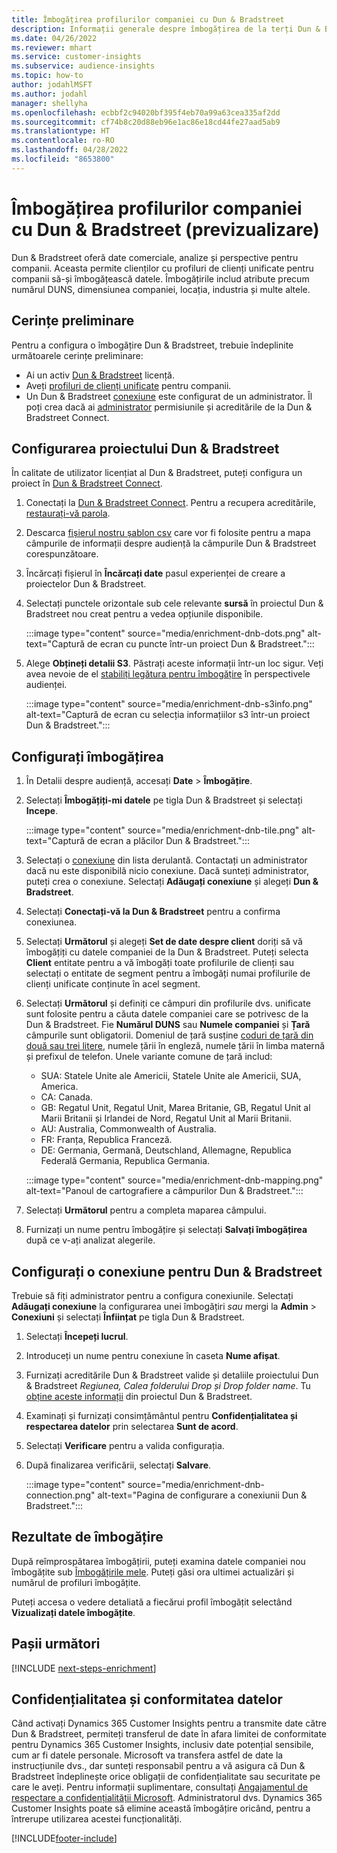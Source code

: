 ```yaml
---
title: Îmbogățirea profilurilor companiei cu Dun & Bradstreet
description: Informații generale despre îmbogățirea de la terți Dun & Bradstreet.
ms.date: 04/26/2022
ms.reviewer: mhart
ms.service: customer-insights
ms.subservice: audience-insights
ms.topic: how-to
author: jodahlMSFT
ms.author: jodahl
manager: shellyha
ms.openlocfilehash: ecbbf2c94020bf395f4eb70a99a63cea335af2dd
ms.sourcegitcommit: cf74b8c20d88eb96e1ac86e18cd44fe27aad5ab9
ms.translationtype: HT
ms.contentlocale: ro-RO
ms.lasthandoff: 04/28/2022
ms.locfileid: "8653800"
---
```

# <a name="enrichment-of-company-profiles-with-dun--bradstreet-preview"></a>Îmbogățirea profilurilor companiei cu Dun & Bradstreet (previzualizare)

Dun & Bradstreet oferă date comerciale, analize și perspective pentru companii. Aceasta permite clienților cu profiluri de clienți unificate pentru companii să-și îmbogățească datele. Îmbogățirile includ atribute precum numărul DUNS, dimensiunea companiei, locația, industria și multe altele.

## <a name="prerequisites"></a>Cerințe preliminare

Pentru a configura o îmbogățire Dun & Bradstreet, trebuie îndeplinite următoarele cerințe preliminare:

- Ai un activ [Dun & Bradstreet](https://www.dnb.com/marketing/media/give-your-data-a-boost.html?source=microsoft_audience_insights) licență.
- Aveți [profiluri de clienți unificate](customer-profiles.md) pentru companii.
- Un Dun & Bradstreet [conexiune](connections.md) este configurat de un administrator. Îl poți crea dacă ai [administrator](permissions.md#admin) permisiunile și acreditările de la Dun & Bradstreet Connect. 

## <a name="setting-up-your-dun--bradstreet-project"></a>Configurarea proiectului Dun & Bradstreet

În calitate de utilizator licențiat al Dun & Bradstreet, puteți configura un proiect în [Dun & Bradstreet Connect](https://connect.dnb.com?lead_source=microsoft_audienceinsights). 


1. Conectați la [Dun & Bradstreet Connect](https://connect.dnb.com?lead_source=microsoft_audienceinsights). Pentru a recupera acreditările, [restaurați-vă parola](https://sso.dnb.com/signin/forgot-password?lead_source=microsoft_audienceinsights).

1. Descarca [fișierul nostru șablon csv](https://c360devenrichment.blob.core.windows.net/mapping/DnBCIdatamapping.csv) care vor fi folosite pentru a mapa câmpurile de informații despre audiență la câmpurile Dun & Bradstreet corespunzătoare. 

1. Încărcați fișierul în **Încărcați date** pasul experienței de creare a proiectelor Dun & Bradstreet. 

1. Selectați punctele orizontale sub cele relevante **sursă** în proiectul Dun & Bradstreet nou creat pentru a vedea opțiunile disponibile.

   :::image type="content" source="media/enrichment-dnb-dots.png" alt-text="Captură de ecran cu puncte într-un proiect Dun & Bradstreet.":::

1. Alege **Obțineți detalii S3**. Păstrați aceste informații într-un loc sigur. Veți avea nevoie de el [stabiliți legătura pentru îmbogățire](#configure-a-connection-for-dun--bradstreet) în perspectivele audienței. 

   :::image type="content" source="media/enrichment-dnb-s3info.png" alt-text="Captură de ecran cu selecția informațiilor s3 într-un proiect Dun & Bradstreet.":::



## <a name="configure-the-enrichment"></a>Configurați îmbogățirea

1. În Detalii despre audiență, accesați **Date** > **Îmbogățire**.

1. Selectați **Îmbogățiți-mi datele** pe tigla Dun & Bradstreet și selectați **Incepe**.

   :::image type="content" source="media/enrichment-dnb-tile.png" alt-text="Captură de ecran a plăcilor Dun & Bradstreet.":::

1. Selectați o [conexiune](connections.md) din lista derulantă. Contactați un administrator dacă nu este disponibilă nicio conexiune. Dacă sunteți administrator, puteți crea o conexiune. Selectați **Adăugați conexiune** și alegeți **Dun & Bradstreet**. 

1. Selectați **Conectați-vă la Dun & Bradstreet** pentru a confirma conexiunea.

1. Selectați **Următorul** și alegeți **Set de date despre client** doriți să vă îmbogățiți cu datele companiei de la Dun & Bradstreet. Puteți selecta **Client** entitate pentru a vă îmbogăți toate profilurile de clienți sau selectați o entitate de segment pentru a îmbogăți numai profilurile de clienți unificate conținute în acel segment.

1. Selectați **Următorul** și definiți ce câmpuri din profilurile dvs. unificate sunt folosite pentru a căuta datele companiei care se potrivesc de la Dun & Bradstreet. Fie **Numărul DUNS** sau **Numele companiei** și **Țară** câmpurile sunt obligatorii. Domeniul de țară susține [coduri de țară din două sau trei litere](https://www.iso.org/iso-3166-country-codes.html), numele țării în engleză, numele țării în limba maternă și prefixul de telefon. Unele variante comune de țară includ:

   * SUA: Statele Unite ale Americii, Statele Unite ale Americii, SUA, America.
   * CA: Canada.
   * GB: Regatul Unit, Regatul Unit, Marea Britanie, GB, Regatul Unit al Marii Britanii și Irlandei de Nord, Regatul Unit al Marii Britanii.
   * AU: Australia, Commonwealth of Australia.
   * FR: Franța, Republica Franceză.
   * DE: Germania, Germană, Deutschland, Allemagne, Republica Federală Germania, Republica Germania.

   :::image type="content" source="media/enrichment-dnb-mapping.png" alt-text="Panoul de cartografiere a câmpurilor Dun & Bradstreet.":::

1. Selectați **Următorul** pentru a completa maparea câmpului.

1. Furnizați un nume pentru îmbogățire și selectați **Salvați îmbogățirea** după ce v-ați analizat alegerile.


## <a name="configure-a-connection-for-dun--bradstreet"></a>Configurați o conexiune pentru Dun & Bradstreet 

Trebuie să fiți administrator pentru a configura conexiunile. Selectați **Adăugați conexiune** la configurarea unei îmbogățiri *sau* mergi la **Admin** > **Conexiuni** și selectați **Înființat** pe tigla Dun & Bradstreet.

1. Selectați **Începeți lucrul**. 

1. Introduceți un nume pentru conexiune în caseta **Nume afișat**.

1. Furnizați acreditările Dun & Bradstreet valide și detaliile proiectului Dun & Bradstreet *Regiunea, Calea folderului Drop și Drop folder name*. Tu [obține aceste informații](#setting-up-your-dun--bradstreet-project) din proiectul Dun & Bradstreet.

1. Examinați și furnizați consimțământul pentru **Confidențialitatea și respectarea datelor** prin selectarea **Sunt de acord**.

1. Selectați **Verificare** pentru a valida configurația.

1. După finalizarea verificării, selectați **Salvare**.
   
   :::image type="content" source="media/enrichment-dnb-connection.png" alt-text="Pagina de configurare a conexiunii Dun & Bradstreet.":::

## <a name="enrichment-results"></a>Rezultate de îmbogățire

După reîmprospătarea îmbogățirii, puteți examina datele companiei nou îmbogățite sub [Îmbogățirile mele](enrichment-hub.md). Puteți găsi ora ultimei actualizări și numărul de profiluri îmbogățite.

Puteți accesa o vedere detaliată a fiecărui profil îmbogățit selectând **Vizualizați datele îmbogățite**.

## <a name="next-steps"></a>Pașii următori

[!INCLUDE [next-steps-enrichment](includes/next-steps-enrichment.md)]

## <a name="data-privacy-and-compliance"></a>Confidențialitatea și conformitatea datelor

Când activați Dynamics 365 Customer Insights pentru a transmite date către Dun & Bradstreet, permiteți transferul de date în afara limitei de conformitate pentru Dynamics 365 Customer Insights, inclusiv date potențial sensibile, cum ar fi datele personale. Microsoft va transfera astfel de date la instrucțiunile dvs., dar sunteți responsabil pentru a vă asigura că Dun & Bradstreet îndeplinește orice obligații de confidențialitate sau securitate pe care le aveți. Pentru informații suplimentare, consultați [Angajamentul de respectare a confidențialității Microsoft](https://go.microsoft.com/fwlink/?linkid=396732).
Administratorul dvs. Dynamics 365 Customer Insights poate să elimine această îmbogățire oricând, pentru a întrerupe utilizarea acestei funcționalități.


[!INCLUDE[footer-include](includes/footer-banner.md)]
